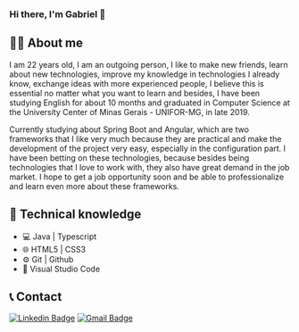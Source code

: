 ### Hi there, I'm Gabriel 👋

<!--
**GabrielFaria23/GabrielFaria23** is a ✨ _special_ ✨ repository because its `README.md` (this file) appears on your GitHub profile.!-->
## **:man_technologist: About me**
I am 22 years old, I am an outgoing person, I like to make new friends, learn about new technologies, improve my knowledge in technologies I already know, exchange ideas with more experienced people, I believe this is essential no matter what you want to learn and besides, I have been studying English for about 10 months and graduated in Computer Science at the University Center of Minas Gerais - UNIFOR-MG, in late 2019. 

Currently studying about Spring Boot and Angular, which are two frameworks that I like very much because they are practical and make the development of the project very easy, especially in the configuration part. I have been betting on these technologies, because besides being technologies that I love to work with, they also have great demand in the job market. I hope to get a job opportunity soon and be able to professionalize and learn even more about these frameworks.

## **🧰 Technical knowledge**
- 💻 Java | Typescript
- 🌐 HTML5 | CSS3
- ⚙️ Git | Github
- 🔧 Visual Studio Code

## **📞 Contact**
[![Linkedin Badge](https://img.shields.io/badge/-LinkedIn-blue?style=flat-square&logo=Linkedin&logoColor=white&link=https://www.linkedin.com/in/gabrielnunesfaria/)](https://www.linkedin.com/in/gabrielnunesfaria/)
[![Gmail Badge](https://img.shields.io/badge/-Gmail-black?style=flat-square&logo=Gmail&logoColor=red&link=https://gabrielfariapta01@gmail.com)](https://gabrielfariapta01@gmail.com)
